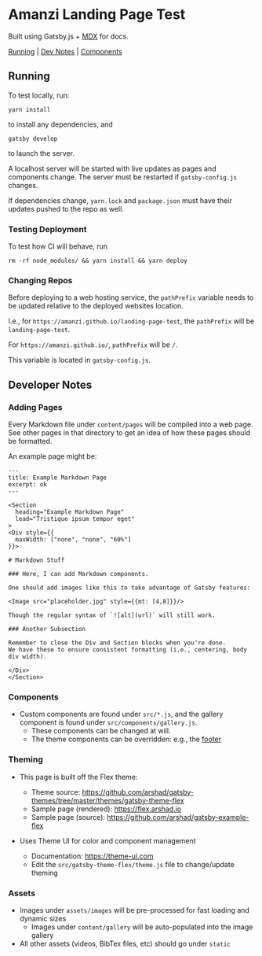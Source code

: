 # Amanzi Landing Page Test

Built using Gatsby.js + [MDX](https://mdxjs.com) for docs.

[Running](#running) | [Dev Notes](#devnotes) | [Components](#components)

<a id="running"></a>
## Running

To test locally, run:

```
yarn install
```

to install any dependencies, and

```
gatsby develop
```

to launch the server.

A localhost server will be started with live updates as pages and components change.
The server must be restarted if `gatsby-config.js` changes.

If dependencies change, `yarn.lock` and `package.json` must have their updates pushed to the repo as well.

### Testing Deployment

To test how CI will behave, run

```
rm -rf node_modules/ && yarn install && yarn deploy
```

### Changing Repos

Before deploying to a web hosting service, the `pathPrefix` variable needs to be
updated relative to the deployed websites location.

I.e., for `https://amanzi.github.io/landing-page-test`, the `pathPrefix` will be `landing-page-test`.

For `https://amanzi.github.io/`, `pathPrefix` will be `/`.

This variable is located in `gatsby-config.js`.

<a id="devnotes"></a>
## Developer Notes

### Adding Pages

Every Markdown file under `content/pages` will be compiled into a web page.
See other pages in that directory to get an idea of how these pages should be formatted.

An example page might be:

```
---
title: Example Markdown Page
excerpt: ok
---

<Section 
  heading="Example Markdown Page"
  lead="Tristique ipsum tempor eget"
>
<Div style={{
  maxWidth: ["none", "none", "60%"]
}}>

# Markdown Stuff

### Here, I can add Markdown components.

One should add images like this to take advantage of Gatsby features:

<Image src="placeholder.jpg" style={{mt: [4,8]}}/>

Though the regular syntax of `![alt](url)` will still work.

### Another Subsection

Remember to close the Div and Section blocks when you're done.
We have these to ensure consistent formatting (i.e., centering, body div width).

</Div>
</Section>
```

<a id="components"></a>
### Components

- Custom components are found under `src/*.js`, and the gallery component is found under `src/components/gallery.js`.
  - These components can be changed at will.
  - The theme components can be overridden: e.g., the [footer](https://github.com/arshad/gatsby-themes/blob/master/themes/gatsby-theme-flex/src/layout/footer.js)

### Theming

- This page is built off the Flex theme:
  - Theme source: https://github.com/arshad/gatsby-themes/tree/master/themes/gatsby-theme-flex
  - Sample page (rendered): https://flex.arshad.io
  - Sample page (source): https://github.com/arshad/gatsby-example-flex

- Uses Theme UI for color and component management
  - Documentation: https://theme-ui.com
  - Edit the `src/gatsby-theme-flex/theme.js` file to change/update theming

### Assets

- Images under `assets/images` will be pre-processed for fast loading and dynamic sizes
  - Images under `content/gallery` will be auto-populated into the image gallery
- All other assets (videos, BibTex files, etc) should go under `static`